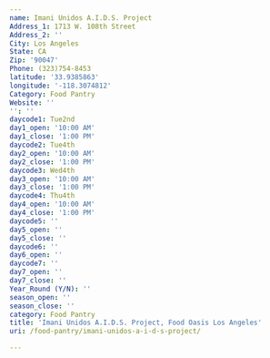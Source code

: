 ```yaml
---
name: Imani Unidos A.I.D.S. Project
Address_1: 1713 W. 108th Street
Address_2: ''
City: Los Angeles
State: CA
Zip: '90047'
Phone: (323)754-8453
latitude: '33.9385863'
longitude: '-118.3074812'
Category: Food Pantry
Website: ''
'': ''
daycode1: Tue2nd
day1_open: '10:00 AM'
day1_close: '1:00 PM'
daycode2: Tue4th
day2_open: '10:00 AM'
day2_close: '1:00 PM'
daycode3: Wed4th
day3_open: '10:00 AM'
day3_close: '1:00 PM'
daycode4: Thu4th
day4_open: '10:00 AM'
day4_close: '1:00 PM'
daycode5: ''
day5_open: ''
day5_close: ''
daycode6: ''
day6_open: ''
daycode7: ''
day7_open: ''
day7_close: ''
Year_Round (Y/N): ''
season_open: ''
season_close: ''
category: Food Pantry
title: 'Imani Unidos A.I.D.S. Project, Food Oasis Los Angeles'
uri: /food-pantry/imani-unidos-a-i-d-s-project/

---
```


